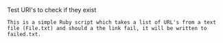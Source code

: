 Test URI's to check if they exist

	This is a simple Ruby script which takes a list of URL's from a text file (File.txt) and should a the link fail, it will be written to failed.txt.